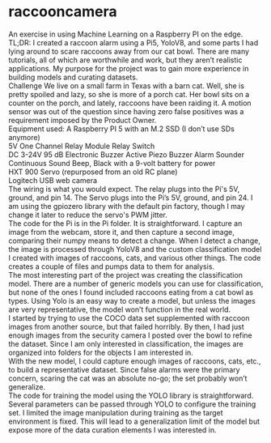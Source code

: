 # raccooncamera
An exercise in using Machine Learning on a Raspberry PI on the edge.\
TL;DR: I created a raccoon alarm using a Pi5, YoloV8, and some parts I had lying around to scare raccoons away from our cat bowl.
There are many tutorials, all of which are worthwhile and work, but they aren’t realistic applications. My purpose for the project was to gain more experience in building models and curating datasets.<br/>
Challenge
We live on a small farm in Texas with a barn cat. Well, she is pretty spoiled and lazy, so she is more of a porch cat. Her bowl sits on a counter on the porch, and lately, raccoons have been raiding it. A motion sensor was out of the question since having zero false positives was a requirement imposed by the Product Owner.<br/>
Equipment used:
A Raspberry PI 5 with an M.2 SSD (I don’t use SDs anymore)<br/>
5V One Channel Relay Module Relay Switch<br/>
DC 3-24V 95 dB Electronic Buzzer Active Piezo Buzzer Alarm Sounder Continuous Sound Beep, Black with a 9-volt battery for power<br/>
HXT 900 Servo (repurposed from an old RC plane)<br/>
Logitech USB web camera<br/>
The wiring is what you would expect. The relay plugs into the Pi's 5V, ground, and pin 14. The Servo plugs into the Pi’s 5V, ground, and pin 24. I am using the gpiozero library with the default pin factory, though I may change it later to reduce the servo's PWM jitter.<br/>
The code for the Pi is in the Pi folder. It is straightforward. I capture an image from the webcam, store it, and then capture a second image, comparing their numpy means to detect a change. When I detect a change, the image is processed through YoloV8 and the custom classification model I created with images of raccoons, cats, and various other things. The code creates a couple of files and pumps data to them for analysis.<br/>
The most interesting part of the project was creating the classification model. There are a number of generic models you can use for classification, but none of the ones I found included raccoons eating from a cat bowl as types. Using Yolo is an easy way to create a model, but unless the images are very representative, the model won’t function in the real world.<br/>
I started by trying to use the COCO data set supplemented with raccoon images from another source, but that failed horribly. By then, I had just enough images from the security camera I posted over the bowl to refine the dataset. Since I am only interested in classification, the images are organized into folders for the objects I am interested in.<br/>
With the new model, I could capture enough images of raccoons, cats, etc., to build a representative dataset. Since false alarms were the primary concern, scaring the cat was an absolute no-go; the set probably won’t generalize. <br/>
The code for training the model using the YOLO library is straightforward. Several parameters can be passed through YOLO to configure the training set. I limited the image manipulation during training as the target environment is fixed. This will lead to a generalization limit of the model but expose more of the data curation elements I was interested in.
